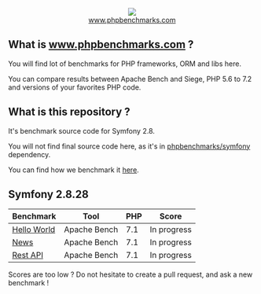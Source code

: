<p align="center">
  <img src="http://www.phpbenchmarks.com/images/logo_github.png">
  <br>
  <a href="http://www.phpbenchmarks.com" target="_blank">www.phpbenchmarks.com</a>
</p>

## What is www.phpbenchmarks.com ?

You will find lot of benchmarks for PHP frameworks, ORM and libs here.

You can compare results between Apache Bench and Siege, PHP 5.6 to 7.2 and versions of your favorites PHP code.

## What is this repository ?

It's benchmark source code for Symfony 2.8.

You will not find final source code here, as it's in [phpbenchmarks/symfony](https://github.com/phpbenchmarks/symfony/tree/1.0.0) dependency.

You can find how we benchmark it [here](http://www.phpbenchmarks.com/en/benchmark-protocol).

## Symfony 2.8.28

Benchmark | Tool | PHP | Score
--------- | ---- | --- | -----
[Hello World](http://www.phpbenchmarks.com/en/benchmark/apache-bench/php-7.1/symfony-2.8.html#benchmark-hello-world) | Apache Bench | 7.1 | In progress
[News](http://www.phpbenchmarks.com/en/benchmark/apache-bench/php-7.1/symfony-2.8.html#benchmark-news) | Apache Bench | 7.1 | In progress
[Rest API](http://www.phpbenchmarks.com/en/benchmark/apache-bench/php-7.1/symfony-2.8.html#benchmark-rest) | Apache Bench | 7.1 | In progress

Scores are too low ? Do not hesitate to create a pull request, and ask a new benchmark !
